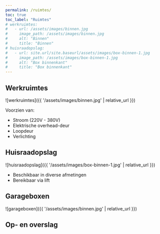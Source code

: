 ```yaml
---
permalink: /ruimtes/
toc: true
toc_label: "Ruimtes"
# werkruimtes:
#   - url: /assets/images/binnen.jpg
#     image_path: /assets/images/binnen.jpg
#     alt: "Binnen"
#     title: "Binnen"
# huisraadopslag:
#   - url: site.url/site.baseurl/assets/images/box-binnen-1.jpg
#     image_path: /assets/images/box-binnen-1.jpg
#     alt: "Box binnenkant"
#     title: "Box binnenkant"
---
```


## Werkruimtes
![werkruimtes]({{ '/assets/images/binnen.jpg' | relative_url }})

Voorzien van:

* Stroom (220V - 380V)
* Elektrische overhead-deur
* Loopdeur
* Verlichting

## Huisraadopslag
![huisraadopslag]({{ '/assets/images/box-binnen-1.jpg' | relative_url }})

* Beschikbaar in diverse afmetingen
* Bereikbaar via lift

## Garageboxen
![garageboxen]({{ '/assets/images/binnen.jpg' | relative_url }})

## Op- en overslag